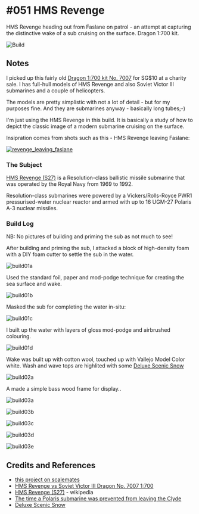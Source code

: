 # #051 HMS Revenge

HMS Revenge heading out from Faslane on patrol - an attempt at capturing the distinctive wake of a sub cruising on the surface. Dragon 1:700 kit.

![Build](./assets/HMSRevengeS27_build.jpg?raw=true)

## Notes

I picked up this fairly old [Dragon 1:700 kit No. 7007](https://www.scalemates.com/kits/dragon-7007-hms-revenge-vs-soviet-victor-iii--1356080)
for SG$10 at a charity sale. I has full-hull models of HMS Revenge and also Soviet Victor III submarines and a couple of helicopters.

The models are pretty simplistic with not a lot of detail - but for my purposes fine. And they are submarines anyway - basically long tubes;-)

I'm just using the HMS Revenge in this build. It is basically a study of how to depict the classic image of a modern submarine cruising on the surface.

Insipration comes from shots such as this - HMS Revenge leaving Faslane:

[![revenge_leaving_faslane](./assets/revenge_leaving_faslane.jpg?raw=true)](https://ukdefencejournal.org.uk/the-time-a-polaris-submarine-was-prevented-from-leaving-faslane/)

### The Subject

[HMS Revenge (S27)](https://en.wikipedia.org/wiki/HMS_Revenge_(S27))
is a Resolution-class ballistic missile submarine that was operated by the Royal Navy from 1969 to 1992.

Resolution-class submarines were powered by a Vickers/Rolls-Royce PWR1 pressurised-water nuclear reactor
and armed with up to 16 UGM-27 Polaris A-3 nuclear missiles.

### Build Log

NB: No pictures of building and priming the sub as not much to see!

After building and priming the sub, I attacked a block of high-density foam with a DIY foam cutter to settle the sub in the water.

![build01a](./assets/build01a.jpg?raw=true)

Used the standard foil, paper and mod-podge technique for creating the sea surface and wake.

![build01b](./assets/build01b.jpg?raw=true)

Masked the sub for completing the water in-situ:

![build01c](./assets/build01c.jpg?raw=true)

I built up the water with layers of gloss mod-podge and airbrushed colouring.

![build01d](./assets/build01d.jpg?raw=true)

Wake was built up with cotton wool, touched up with Vallejo Model Color white.
Wash and wave tops are highlited with some [Deluxe Scenic Snow](https://deluxematerials.co.uk/collections/hobby/products/scenic-snow-kit)

![build02a](./assets/build02a.jpg?raw=true)

A made a simple bass wood frame for display..

![build03a](./assets/build03a.jpg?raw=true)

![build03b](./assets/build03b.jpg?raw=true)

![build03c](./assets/build03c.jpg?raw=true)

![build03d](./assets/build03d.jpg?raw=true)

![build03e](./assets/build03e.jpg?raw=true)

## Credits and References

* [this project on scalemates](https://www.scalemates.com/profiles/mate.php?id=74137&p=projects&project=128229)
* [HMS Revenge vs Soviet Victor III Dragon No. 7007 1:700](https://www.scalemates.com/kits/dragon-7007-hms-revenge-vs-soviet-victor-iii--1356080)
* [HMS Revenge (S27)](https://en.wikipedia.org/wiki/HMS_Revenge_(S27)) - wikipedia
* [The time a Polaris submarine was prevented from leaving the Clyde](https://ukdefencejournal.org.uk/the-time-a-polaris-submarine-was-prevented-from-leaving-faslane/)
* [Deluxe Scenic Snow](https://deluxematerials.co.uk/collections/hobby/products/scenic-snow-kit)
